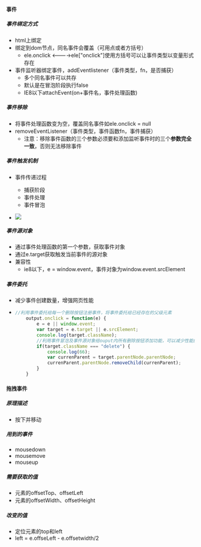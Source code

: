 #### 事件

##### 事件绑定方式

- html上绑定
- 绑定到dom节点，同名事件会覆盖（可用点或者方括号）
  - ele.onclick <---->ele["onclick"]使用方括号可以让事件类型以变量形式存在
- 事件监听器绑定事件，addEventlistener（事件类型，fn，是否捕获）
  - 多个同名事件可以共存
  - 默认是在冒泡阶段执行false
  - IE8以下attachEvent(on+事件名，事件处理函数)

##### 事件移除

- 将事件处理函数变为空，覆盖同名事件如ele.onclick = null
- removeEventListener（事件类型，事件函数fn，事件捕获）
  - 注意：移除事件函数的三个参数必须要和添加监听事件时的三个**参数完全一致**，否则无法移除事件

##### 事件触发机制

- 事件传递过程
  - 捕获阶段
  - 事件处理
  - 事件冒泡

- ![](C:\Users\86134\Desktop\19年暑假\week1\images\事件触发机制.png)

##### 事件源对象

- 通过事件处理函数的第一个参数，获取事件对象
- 通过e.target获取触发当前事件的源对象
- 兼容性
  - ie8以下，e = window.event，事件对象为window.event.srcElement

##### 事件委托

- 减少事件创建数量，增强网页性能

- ```javascript
  //利用事件委托给每一个删除按钮注册事件，将事件委托给已经存在的父级元素
      output.onclick = function(e) {
          e = e || window.event;
          var target = e.target || e.srcElement;
          console.log(target.className);
          //利用事件冒泡及事件源对象给ouput内所有删除按钮添加功能，可以减少性能的损耗
          if(target.className === "delete") {
              console.log(66);
              var currenParent = target.parentNode.parentNode;
              currenParent.parentNode.removeChild(currenParent);
          }
      }
  ```

#### 拖拽事件

##### 原理描述

- 按下并移动

##### 	用到的事件

- mousedown
- mousemove
- mouseup

##### 需要获取的值

- 元素的offsetTop、offsetLeft
- 元素的offsetWidth、offsetHeight

##### 改变的值

- 定位元素的top和left
- left = e.offseLeft - e.offsetwidth/2
